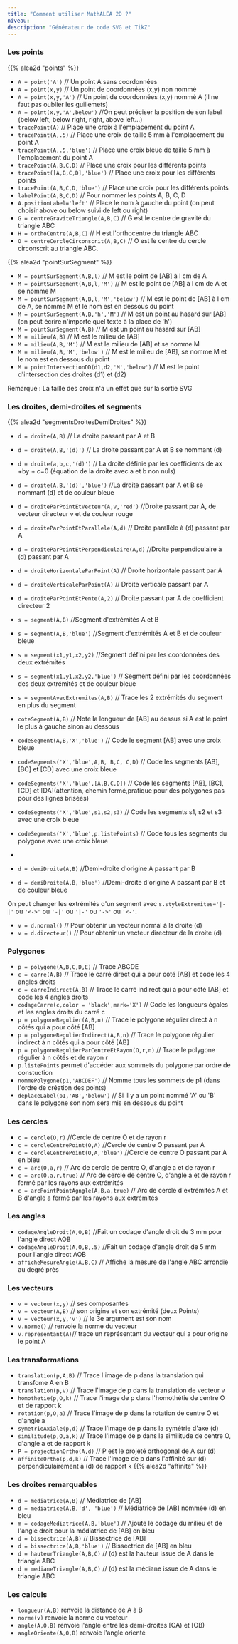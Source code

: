 ```yaml
---
title: "Comment utiliser MathALEA 2D ?"
niveau:
description: "Générateur de code SVG et TikZ"
---
```





<div class="ui hidden divider"></div>
<div class="ui hidden divider"></div>

<h3 class="ui horizontal divider header">Les points</h3>

{{% alea2d "points"  %}}


* `A = point('A')` // Un point A sans coordonnées
* `A = point(x,y)` // Un point de coordonnées (x,y) non nommé
* `A = point(x,y,'A')` // Un point de coordonnées (x,y) nommé A (il ne faut pas oublier les guillemets)
* `A = point(x,y,'A',below')` //On peut préciser la position de son label (below left, below right, right, above left...)
* `tracePoint(A)` // Place une croix à l'emplacement du point A
* `tracePoint(A,.5)` // Place une croix de taille 5 mm à l'emplacement du point A
* `tracePoint(A,.5,'blue')` // Place une croix bleue de taille 5 mm à l'emplacement du point A
* `tracePoint(A,B,C,D)` // Place une croix pour les différents points 
* `tracePoint([A,B,C,D],'blue')` // Place une croix pour les différents points
* `tracePoint(A,B,C,D,'blue')` // Place une croix pour les différents points
* `labelPoint(A,B,C,D)` // Pour nommer les points A, B, C, D
* `A.positionLabel='left'` // Place le nom à gauche du point (on peut choisir above ou below suivi de left ou right)
* `G = centreGraviteTriangle(A,B,C)` // G est le centre de gravité du triangle ABC
* `H = orthoCentre(A,B,C)` // H est l'orthocentre du triangle ABC
* `O = centreCercleCirconscrit(A,B,C)` // O est le centre du cercle circonscrit au triangle ABC.

{{% alea2d "pointSurSegment"  %}}


* `M = pointSurSegment(A,B,l)` // M est le point de [AB] à l cm de A
* `M = pointSurSegment(A,B,l,'M')` // M est le point de [AB] à l cm de A et se nomme M
* `M = pointSurSegment(A,B,l,'M','below')` // M est le point de [AB] à l cm de A, se nomme M et le nom est en dessous du point
* `M = pointSurSegment(A,B,'h','M')` // M est un point au hasard sur [AB] \(on peut écrire n'importe quel texte à la place de 'h')
* `M = pointSurSegment(A,B)` // M est un point au hasard sur [AB] 
* `M = milieu(A,B)` // M est le milieu de [AB]
* `M = milieu(A,B,'M')` // M est le milieu de [AB] et se nomme M
* `M = milieu(A,B,'M','below')` // M est le milieu de [AB], se nomme M et le nom est en dessous du point
* `M = pointIntersectionDD(d1,d2,'M','below')` // M est le point d'intersection des droites (d1) et (d2)

Remarque :  La taille des croix n'a un effet que sur la sortie SVG


<h3 class="ui horizontal divider header">Les droites, demi-droites et segments</h3>

{{% alea2d "segmentsDroitesDemiDroites"  %}}


* `d = droite(A,B)` // La droite passant par A et B
* `d = droite(A,B,'(d)')` // La droite passant par A et B se nommant (d)
* `d = droite(a,b,c,'(d)')` // La droite définie par les coefficients de ax +by + c=0 (équation de la droite avec a et b non nuls)
* `d = droite(A,B,'(d)','blue')` //La droite passant par A et B se nommant (d) et de couleur bleue
* `d = droiteParPointEtVecteur(A,v,'red')` //Droite passant par A, de vecteur directeur v et de couleur rouge
* `d = droiteParPointEtParallele(A,d)` // Droite parallèle à (d) passant par A
* `d = droiteParPointEtPerpendiculaire(A,d)` //Droite perpendiculaire à (d) passant par A
* `d = droiteHorizontaleParPoint(A)` // Droite horizontale passant par A
* `d = droiteVerticaleParPoint(A)` // Droite verticale passant par A
* `d = droiteParPointEtPente(A,2)` // Droite passant par A de coefficient directeur 2

* `s = segment(A,B)` //Segment d'extrémités A et B
* `s = segment(A,B,'blue')` //Segment d'extrémités A et B et de couleur bleue
* `s = segment(x1,y1,x2,y2)` //Segment défini par les coordonnées des deux extrémités
* `s = segment(x1,y1,x2,y2,'blue')` // Segment défini par les coordonnées des deux extrémités et de couleur bleue
* `s = segmentAvecExtremites(A,B)` // Trace les 2 extrémités du segment en plus du segment
* `coteSegment(A,B)` // Note la longueur de [AB] au dessus si A est le point le plus à gauche sinon au dessous
* `codeSegment(A,B,'X','blue')` // Code le segment [AB] avec une croix bleue
* `codeSegments('X','blue',A,B, B,C, C,D)` // Code les segments [AB], [BC] et [CD] avec une croix bleue
 * `codeSegments('X','blue',[A,B,C,D])` // Code les segments [AB], [BC], [CD] et [DA]\(attention, chemin fermé,pratique pour des polygones pas pour des lignes brisées)
 * `codeSegments('X','blue',s1,s2,s3)` // Code les segments s1, s2 et s3 avec une croix bleue
 * `codeSegments('X','blue',p.listePoints)` // Code tous les segments du polygone avec une croix bleue
 *
* `d = demiDroite(A,B)` //Demi-droite d'origine A passant par B
* `d = demiDroite(A,B,'blue')` //Demi-droite d'origine A passant par B et de couleur bleue

On peut changer les extrémités d'un segment avec `s.styleExtremites='|-|'` ou `'<->'` ou `'-|'` ou `'|-'` ou `'->'` ou `'<-'`.

* `v = d.normal()` // Pour obtenir un vecteur normal à la droite (d)
* `v = d.directeur()` // Pour obtenir un  vecteur directeur de la droite (d)


<h3 class="ui horizontal divider header">Polygones</h3>

* `p = polygone(A,B,C,D,E)` // Trace ABCDE
* `c = carre(A,B)` // Trace le carré direct qui a pour côté [AB] et code les 4 angles droits
* `c = carreIndirect(A,B)` // Trace le carré indirect qui a pour côté [AB] et code les 4 angles droits
* `codageCarre(c,color = 'black',mark='X')` // Code les longueurs égales et les angles droits du carré c
* `p = polygoneRegulier(A,B,n)` // Trace le polygone régulier direct à n côtés qui a pour côté [AB]
* `p = polygoneRegulierIndirect(A,B,n)` // Trace le polygone régulier indirect à n côtés qui a pour côté [AB]
* `p = polygoneRegulierParCentreEtRayon(O,r,n)` // Trace le polygone régulier à n côtés et de rayon r
* `p.listePoints` permet d'accéder aux sommets du polygone par ordre de constuction
* `nommePolygone(p1,'ABCDEF')` // Nomme tous les sommets de p1 (dans l'ordre de création des points)
* `deplaceLabel(p1,'AB','below')` // Si il y a un point nommé 'A' ou 'B' dans le polygone son nom sera mis en dessous du point


<h3 class="ui horizontal divider header">Les cercles</h3>


* `c = cercle(O,r)` //Cercle de centre O et de rayon r
* `c = cercleCentrePoint(O,A)` //Cercle de centre O passant par A
* `c = cercleCentrePoint(O,A,'blue')` //Cercle de centre O passant par A en bleu
* `c = arc(O,a,r)` // Arc de cercle de centre O, d'angle a et de rayon r
* `c = arc(O,a,r,true)` // Arc de cercle de centre O, d'angle a et de rayon r fermé par les rayons aux extrémités
* `c = arcPointPointAgngle(A,B,a,true)` // Arc de cercle d'extrémités A et B d'angle a fermé par les rayons aux extrémités

<h3 class="ui horizontal divider header">Les angles</h3>

* `codageAngleDroit(A,O,B)` //Fait un codage d'angle droit de 3 mm pour l'angle direct AOB
* `codageAngleDroit(A,O,B,.5)` //Fait un codage d'angle droit de 5 mm pour l'angle direct AOB
* `afficheMesureAngle(A,B,C)` // Affiche la mesure de l'angle ABC arrondie au degré près


<h3 class="ui horizontal divider header">Les vecteurs</h3>

* `v = vecteur(x,y)` // ses composantes
* `v = vecteur(A,B)` // son origine et son extrémité (deux Points)
* `v = vecteur(x,y,'v')` // le 3e argument est son nom
* `v.norme()` // renvoie la norme du vecteur
* `v.representant(A)`// trace un représentant du vecteur qui a pour origine le point A

<h3 class="ui horizontal divider header">Les transformations</h3>

* `translation(p,A,B)` // Trace l'image de p dans la translation qui transfome A en B
* `translation(p,v)` // Trace l'image de p dans la translation de vecteur v
* `homothetie(p,O,k)` // Trace l'image de p dans l'homothétie de centre O et de rapport k
* `rotation(p,O,a)` // Trace l'image de p dans la rotation de centre O et d'angle a
* `symetrieAxiale(p,d)` // Trace l'image de p dans la symétrie d'axe (d)
* `similitude(p,O,a,k)` // Trace l'image de p dans la similitude de centre O, d'angle a et de rapport k
* `P = projectionOrtho(A,d)` // P est le projeté orthogonal de A sur (d)
* `affiniteOrtho(p,d,k)` // Trace l'image de p dans l'affinité sur (d) perpendiculairement à (d) de rapport k
{{% alea2d "affinite"  %}}

<h3 class="ui horizontal divider header">Les droites remarquables</h3>

* `d = mediatrice(A,B)` // Médiatrice de [AB]
* `d = mediatrice(A,B,'d', 'blue')` // Médiatrice de [AB] nommée (d) en bleu
* `m = codageMediatrice(A,B,'blue')` // Ajoute le codage du milieu et de l'angle droit pour la médiatrice de [AB] en bleu
* `d = bissectrice(A,B)` // Bissectrice de [AB]
* `d = bissectrice(A,B,'blue')` // Bissectrice de [AB] en bleu
* `d = hauteurTriangle(A,B,C)` // (d) est la hauteur issue de A dans le triangle ABC
* `d = medianeTriangle(A,B,C)` // (d) est la médiane issue de A dans le triangle ABC


<h3 class="ui horizontal divider header">Les calculs</h3>

* `longueur(A,B)` renvoie la distance de A à B
* `norme(v)` renvoie la norme du vecteur
* `angle(A,O,B)` renvoie l'angle entre les demi-droites [OA) et [OB)
* `angleOriente(A,O,B)` renvoie l'angle orienté
